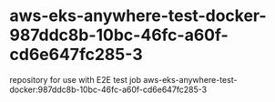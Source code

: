 # aws-eks-anywhere-test-docker-987ddc8b-10bc-46fc-a60f-cd6e647fc285-3
repository for use with E2E test job aws-eks-anywhere-test-docker:987ddc8b-10bc-46fc-a60f-cd6e647fc285-3
